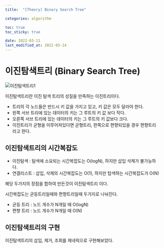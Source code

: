 ```yaml
---
title:  "[Theory] Binary Search Tree"

categories: algorithm

toc: true
toc_sticky: true

date: 2022-03-11
last_modified_at: 2022-03-14
---
```


# 이진탐색트리 (Binary Search Tree)

![이진탐색트리1]({{site.url}}/assets/image/2022-03-11/bst001.PNG)

이진탐색트리란 이진 탐색 트리의 성질을 만족하는 이진트리이다.
- 트리의 각 노드들은 반드시 키 값을 가지고 있고, 키 값은 모두 달라야 한다.
- 왼쪽 서브 트리에 있는 데이터의 키는 그 루트의 키 값 보다 작다.
- 오른쪽 서브 트리에 있는 데이터의 키는 그 루트의 키 값보다 크다.
- 이진트리가 균형을 이루어져있다면 균형트리, 한쪽으로 편향되있을 경우 편향트리라고 한다.

## 이진탐색트리의 시간복잡도

- 이진탐색 : 탐색에 소요되는 시간복잡도는 O(logN), 하지만 삽입 삭제가 불가능하다.
- 연결리스트 : 삽입, 삭제의 시간복잡도는 O(1), 하지만 탑색하는 시간복잡도가 O(N)

해당 두가지의 장점을 합하여 만든것이 이진탐색트리 이다.

시간복잡도는 균등트리일때와 편향트리일때 두가지로 나눠진다.

- 균등 트리 : 노드 개수가 N개일 때 O(logN)
- 편향 트리 : 노드 개수가 N개일 때 O(N)

## 이진탐색트리의 구현

이진탐색트리의 삽입, 제거, 조회를 제네릭으로 구현해보았다.

<script src="https://gist.github.com/dh37789/6e99e6aea612aba0f9876e79378b6ce6.js"></script>
